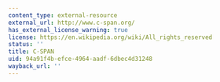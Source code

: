```yaml
---
content_type: external-resource
external_url: http://www.c-span.org/
has_external_license_warning: true
license: https://en.wikipedia.org/wiki/All_rights_reserved
status: ''
title: C-SPAN
uid: 94a91f4b-efce-4964-aadf-6dbec4d31248
wayback_url: ''
---
```

